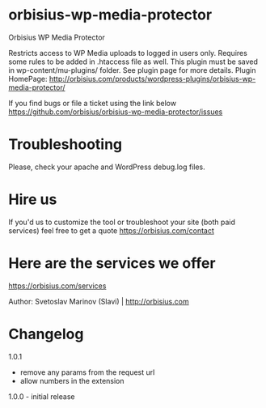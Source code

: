 # orbisius-wp-media-protector
Orbisius WP Media Protector

Restricts access to WP Media uploads to logged in users only. Requires some rules to be added in .htaccess file as well. This plugin must be saved in wp-content/mu-plugins/ folder. See plugin page for more details.
Plugin HomePage: http://orbisius.com/products/wordpress-plugins/orbisius-wp-media-protector/

If you find bugs or file a ticket using the link below
https://github.com/orbisius/orbisius-wp-media-protector/issues

# Troubleshooting
Please, check your apache and WordPress debug.log files.

# Hire us
If you'd us to customize the tool or troubleshoot your site (both paid services) feel free to get a quote
https://orbisius.com/contact

# Here are the services we offer
https://orbisius.com/services

Author: Svetoslav Marinov (Slavi) | http://orbisius.com

# Changelog
1.0.1
- remove any params from the request url
- allow numbers in the extension


1.0.0 - initial release
